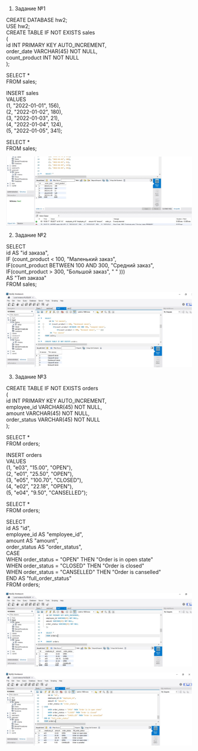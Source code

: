 
1. Задание №1

CREATE DATABASE hw2;\
USE hw2;\
CREATE TABLE IF NOT EXISTS sales\
(\
 id INT PRIMARY KEY AUTO_INCREMENT,\
 order_date VARCHAR(45) NOT NULL,\
 count_product INT NOT NULL\
 );
 
 SELECT *\
 FROM sales;
 
 INSERT sales\
	VALUES \
	(1, "2022-01-01", 156),\
    (2, "2022-01-02", 180),\
    (3, "2022-01-03", 21),\
    (4, "2022-01-04", 124),\
    (5, "2022-01-05", 341);
    
 SELECT *\
 FROM sales;

 ![](1.jpg)
    
2. Задание №2

SELECT \
	id AS "id заказа",\
    IF (count_product < 100, "Маленький заказ",\
		IF(count_product BETWEEN 100 AND 300, "Средний заказ",\
			IF(count_product > 300, "Большой заказ", " " )))\
	 AS "Тип заказа"\
FROM sales;

![](2.jpg)
 
3. Задание №3

CREATE TABLE IF NOT EXISTS orders\
(\
 id INT PRIMARY KEY AUTO_INCREMENT,\
 employee_id VARCHAR(45) NOT NULL,\
 amount VARCHAR(45) NOT NULL,\
 order_status VARCHAR(45) NOT NULL\
 );
 
 SELECT *\
 FROM orders;
 
 INSERT orders\
	VALUES \
	(1, "e03", "15.00", "OPEN"),\
    (2, "e01", "25.50", "OPEN"),\
    (3, "e05", "100.70", "CLOSED"),\
    (4, "e02", "22.18", "OPEN"),\
    (5, "e04", "9.50", "CANSELLED");
    
SELECT *\
FROM orders;
     
SELECT \
    id AS "id",\
    employee_id AS "employee_id",\
    amount AS "amount", \
    order_status AS "order_status",\
CASE\
	WHEN order_status = "OPEN" THEN "Order is in open state"\
    WHEN order_status = "CLOSED" THEN "Order is closed"\
    WHEN order_status = "CANSELLED" THEN "Order is canselled"\
END AS "full_order_status"\
FROM orders;

![](3-1.jpg)

![](3-2.jpg)

